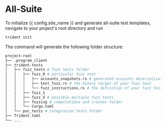 
# All-Suite

To initialize {{ config.site_name }} and generate all-suite test templates, navigate to your project's root directory and run

```bash
trident init
```

The command will generate the following folder structure:
```bash
project-root
├── .program_client
├── trident-tests
│   ├── fuzz_tests # fuzz tests folder
│   │   ├── fuzz_0 # particular fuzz test
│   │   │   ├── accounts_snapshots.rs # generated accounts deserialization methods
│   │   │   ├── test_fuzz.rs # the binary target of your fuzz test
│   │   │   └── fuzz_instructions.rs # the definition of your fuzz test
│   │   ├── fuzz_1
│   │   ├── fuzz_X # possible multiple fuzz tests
│   │   ├── fuzzing # compilations and crashes folder
│   │   └── Cargo.toml
│   └── poc_tests # integration tests folder
├── Trident.toml
└── ...
```
